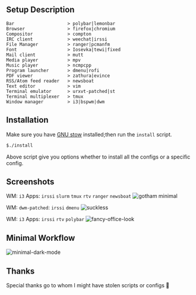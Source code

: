 Setup Description
-----------------
```
Bar                    > polybar|lemonbar
Browser                > firefox|chromium
Compositor             > compton
IRC client             > weechat|irssi
File Manager           > ranger|pcmanfm
Font                   > Iosevka|tewi|fixed
Mail client            > mutt
Media player           > mpv
Music player           > ncmpcpp
Program launcher       > dmenu|rofi
PDF viewer             > zathura|evince
RSS/Atom feed reader   > newsboat
Text editor            > vim
Terminal emulator      > urxvt-patched|st
Terminal multiplexer   > tmux
Window manager         > i3|bspwm|dwm
```

Installation
------------

Make sure you have [GNU stow] installed;then run the `install` script.

```bash
$./install
```

Above script give you options whether to install all the configs or a
specific config.

Screenshots 
-----------

WM: `i3` Apps: `irssi` `slurm` `tmux` `rtv` `ranger` `newsboat`
![gotham minimal](https://i.redd.it/twncpk3y0ll11.png)

WM: `dwm-patched`: `irssi` `dmenu`
![suckless](https://imgur.com/CkuXWXC.png)

WM: `i3` Apps: `irssi` `rtv` `polybar`
![fancy-office-look](https://i.redditmedia.com/paV09KPE8KxsJwdJrdWnEMzvt3Lm9VpKef74E-eGVKM.png?s=b4bf2e466b3eb606492280523b898af9)


Minimal Workflow 
----------------

![minimal-dark-mode](https://github.com/mohabaks/dotfiles/blob/master/demo.gif)

Thanks
------

Special thanks go to whom I might have stolen scripts or configs :punch:

[GNU stow]: https://www.gnu.org/s/stow/manual/stow.html
